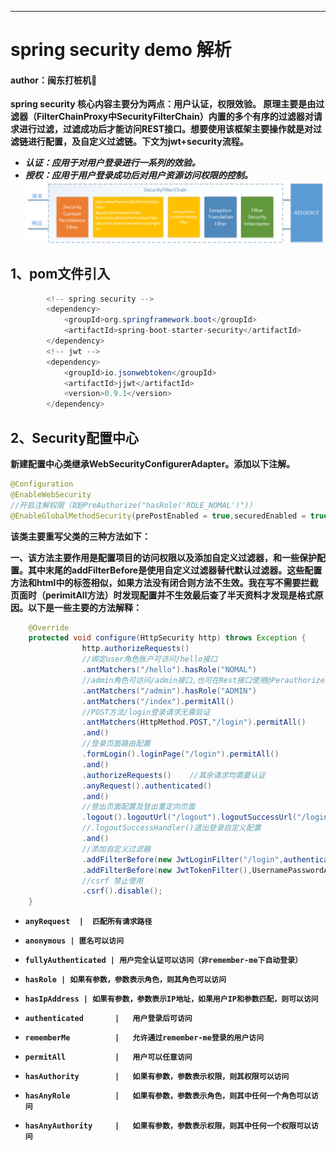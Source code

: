 ---
# spring security demo 解析
#### author：闽东打桩机:chicken:
**spring security 核心内容主要分为两点：用户认证，权限效验。 原理主要是由过滤器（FilterChainProxy中SecurityFilterChain）内置的多个有序的过滤器对请求进行过滤，过滤成功后才能访问REST接口。想要使用该框架主要操作就是对过滤链进行配置，及自定义过滤链。下文为jwt+security流程。**
* ***认证：应用于对用户登录进行一系列的效验。***
* ***授权：应用于用户登录成功后对用户资源访问权限的控制。***
![image](https://github.com/CTDW/spring_security_demo/blob/main/imgs/filtechainr.png)


## 1、pom文件引入
```java
        <!-- spring security -->
        <dependency>
            <groupId>org.springframework.boot</groupId>
            <artifactId>spring-boot-starter-security</artifactId>
        </dependency>
        <!-- jwt -->
        <dependency>
            <groupId>io.jsonwebtoken</groupId>
            <artifactId>jjwt</artifactId>
            <version>0.9.1</version>
        </dependency>
```

## 2、Security配置中心
**新建配置中心类继承WebSecurityConfigurerAdapter。添加以下注解。**
```java
@Configuration
@EnableWebSecurity
//开启注解权限（如@PreAuthorize("hasRole('ROLE_NOMAL')")）
@EnableGlobalMethodSecurity(prePostEnabled = true,securedEnabled = true)
```
**该类主要重写父类的三种方法如下：**

**一、该方法主要作用是配置项目的访问权限以及添加自定义过滤器，和一些保护配置。其中末尾的addFilterBefore是使用自定义过滤器替代默认过滤器。这些配置方法和html中的标签相似，如果方法没有闭合则方法不生效。我在写不需要拦截页面时（perimitAll方法）时发现配置并不生效最后查了半天资料才发现是格式原因。以下是一些主要的方法解释：**
```java
    @Override
    protected void configure(HttpSecurity http) throws Exception {
                http.authorizeRequests()
                //绑定user角色账户可访问/hello接口
                .antMatchers("/hello").hasRole("NOMAL")
                //admin角色可访问/admin接口,也可在Rest接口使用@Perauthorize
                .antMatchers("/admin").hasRole("ADMIN")
                .antMatchers("/index").permitAll()
                //POST方法/login登录请求无需验证
                .antMatchers(HttpMethod.POST,"/login").permitAll()
                .and()
                //登录页面路由配置
                .formLogin().loginPage("/login").permitAll()
                .and()
                .authorizeRequests()    //其余请求均需要认证
                .anyRequest().authenticated()
                .and()
                //登出页面配置及登出重定向页面
                .logout().logoutUrl("/logout").logoutSuccessUrl("/login")
                //.logoutSuccessHandler()退出登录自定义配置
                .and()
                //添加自定义过滤器
                .addFilterBefore(new JwtLoginFilter("/login",authenticationManager()), UsernamePasswordAuthenticationFilter.class)
                .addFilterBefore(new JwtTokenFilter(),UsernamePasswordAuthenticationFilter.class)
                //csrf 禁止使用
                .csrf().disable();
    }
```
* **`anyRequest  |  匹配所有请求路径`**
* **`anonymous | 匿名可以访问`**
* **`fullyAuthenticated | 用户完全认证可以访问（非remember-me下自动登录）`**

* **`hasRole | 如果有参数，参数表示角色，则其角色可以访问`**
* **`hasIpAddress | 如果有参数，参数表示IP地址，如果用户IP和参数匹配，则可以访问`**
* **`authenticated       |   用户登录后可访问`**
* **`rememberMe          |   允许通过remember-me登录的用户访问`**
* **`permitAll           |   用户可以任意访问`**
* **`hasAuthority        |   如果有参数，参数表示权限，则其权限可以访问`**
* **`hasAnyRole          |   如果有参数，参数表示角色，则其中任何一个角色可以访问`**
* **`hasAnyAuthority     |   如果有参数，参数表示权限，则其中任何一个权限可以访问`**
